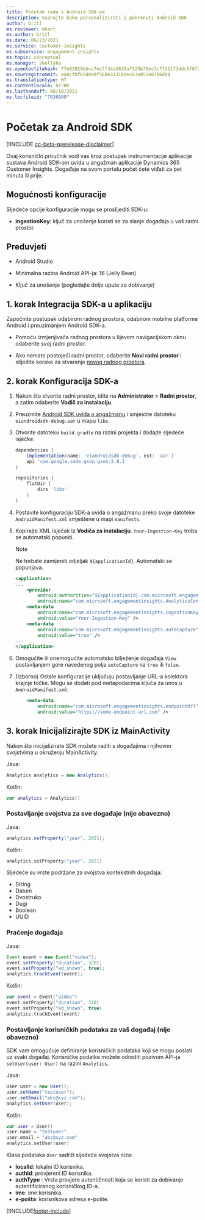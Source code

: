```yaml
---
title: Početak rada s Android SDK-om
description: Saznajte kako personalizirati i pokrenuti Android SDK
author: britl
ms.reviewer: mhart
ms.author: britl
ms.date: 06/23/2021
ms.service: customer-insights
ms.subservice: engagement-insights
ms.topic: conceptual
ms.manager: shellyha
ms.openlocfilehash: 77e63929bbcc7ecff34a3839af525b76ec3c7f21173ddc5f8f2d69f11c25c441
ms.sourcegitcommit: aa0cfbf6240a9f560e3131bdec63e051a8786dd4
ms.translationtype: HT
ms.contentlocale: hr-HR
ms.lasthandoff: 08/10/2021
ms.locfileid: "7036909"
---
```

# <a name="get-started-with-the-android-sdk"></a>Početak za Android SDK

[!INCLUDE [cc-beta-prerelease-disclaimer](includes/cc-beta-prerelease-disclaimer.md)]

Ovaj korisnički priručnik vodi vas kroz postupak instrumentacije aplikacije sustava Android SDK-om uvida u angažman aplikacije Dynamics 365 Customer Insights. Događaje na svom portalu počet ćete viđati za pet minuta ili prije.

## <a name="configuration-options"></a>Mogućnosti konfiguracije
Sljedeće opcije konfiguracije mogu se proslijediti SDK-u:

- **ingestionKey**: ključ za unošenje koristi se za slanje događaja u vaš radni prostor.

## <a name="prerequisites"></a>Preduvjeti

- Android Studio

- Minimalna razina Android API-ja: 16 (Jelly Bean)

- Ključ za unošenje (pogledajte dolje upute za dobivanje)

## <a name="step-1-integrate-the-sdk-into-your-application"></a>1. korak Integracija SDK-a u aplikaciju
Započnite postupak odabirom radnog prostora, odabirom mobilne platforme Android i preuzimanjem Android SDK-a.

- Pomoću izmjenjivača radnog prostora u lijevom navigacijskom oknu odaberite svoj radni prostor.

- Ako nemate postojeći radni prostor, odaberite  **Novi radni prostor** i slijedite korake za stvaranje [novog radnog prostora](create-workspace.md).

## <a name="step-2-configure-the-sdk"></a>2. korak Konfiguracija SDK-a

1. Nakon što stvorite radni prostor, idite na **Administrator** > **Radni prostor**, a zatim odaberite  **Vodič za instalaciju**. 

1. Preuzmite [Android SDK uvida o angažmanu](https://download.pi.dynamics.com/sdk/EI-SDKs/ei-android-sdk.zip) i smjestite datoteku `eiandroidsdk-debug.aar` u mapu `libs`.

1. Otvorite datoteku `build.gradle` na razini projekta i dodajte sljedeće isječke:
    ```gradle
    dependencies {
        implementation(name: 'eiandroidsdk-debug', ext: 'aar')
        api 'com.google.code.gson:gson:2.8.1'
    }

    repositories {
        flatDir {
            dirs 'libs'
        }
    }
    ```

1. Postavite konfiguraciju SDK-a uvida o angažmanu preko svoje datoteke `AndroidManifest.xml` smještene u mapi `manifests`. 
1. Kopirajte XML isječak iz **Vodiča za instalaciju**. `Your-Ingestion-Key` treba se automatski popuniti.

   > [!NOTE]
   > Ne trebate zamijeniti odjeljak `${applicationId}`. Automatski se popunjava.
   

   ```xml
   <application>
   ...
       <provider
           android:authorities="${applicationId}.com.microsoft.engagementinsights.AnalyticsContentProvider"
           android:name="com.microsoft.engagementinsights.AnalyticsContentProvider" />
       <meta-data
           android:name="com.microsoft.engagementinsights.ingestionKey"
           android:value="Your-Ingestion-Key" />
       <meta-data
           android:name="com.microsoft.engagementinsights.autoCapture"
           android:value="true" />
   ...
   </application>
   ```

1. Omogućite ili onemogućite automatsko bilježenje događaja `View` postavljanjem gore navedenog polja `autoCapture` na `true` ili `false`.

1. (Izborno) Ostale konfiguracije uključuju postavljanje URL-a kolektora krajnje točke. Mogu se dodati pod metapodacima ključa za unos u `AndroidManifest.xml`:
    ```xml
        <meta-data
            android:name="com.microsoft.engagementinsights.endpointUrl"
            android:value="https://some-endpoint-url.com" />
    ```

## <a name="step-3-initialize-the-sdk-from-mainactivity"></a>3. korak Inicijalizirajte SDK iz MainActivity 

Nakon što inicijalizirate SDK možete raditi s događajima i njihovim svojstvima u okruženju MainActivity.

    
Java:
```java
Analytics analytics = new Analytics();
```

Kotlin:
```kotlin
var analytics = Analytics()
```

### <a name="set-property-for-all-events-optional"></a>Postavljanje svojstva za sve događaje (nije obavezno)
    
Java:
```java
analytics.setProperty("year", 2021);
```

Kotlin:
```kotlin
analytics.setProperty("year", 2021)
```

Sljedeće su vrste podržane za svojstva kontekstnih događaja:
- String
- Datum
- Dvostruko
- Dugi
- Boolean
- UUID

### <a name="track-an-event"></a>Praćenje događaja

Java:
```java
Event event = new Event("video");
event.setProperty("duration", 320);
event.setProperty("ad_shown", true);
analytics.trackEvent(event);
```

Kotlin:
```kotlin
var event = Event("video")
event.setProperty("duration", 320)
event.setProperty("ad_shown", true)
analytics.trackEvent(event)
```

### <a name="set-user-details-for-your-event-optional"></a>Postavljanje korisničkih podataka za vaš događaj (nije obavezno)

SDK vam omogućuje definiranje korisničkih podataka koji se mogu poslati uz svaki događaj. Korisničke podatke možete odrediti pozivom API-ja `setUser(user: User)` na razini `Analytics`.

Java:
```java
User user = new User();
user.setName("testuser");
user.setEmail("abc@xyz.com");
analytics.setUser(user);
```

Kotlin:
```kotlin
var user = User()
user.name = "testuser"
user.email = "abc@xyz.com"
analytics.setUser(user)
```

Klasa podataka `User` sadrži sljedeća svojstva niza:

- **localId**: lokalni ID korisnika.
- **authId**: provjereni ID korisnika.
- **authType** : Vrsta provjere autentičnosti koja se koristi za dobivanje autentificiranog korisničkog ID-a.
- **ime**: ime korisnika.
- **e-pošta**: korisnikova adresa e-pošte.

[!INCLUDE[footer-include](../includes/footer-banner.md)]
